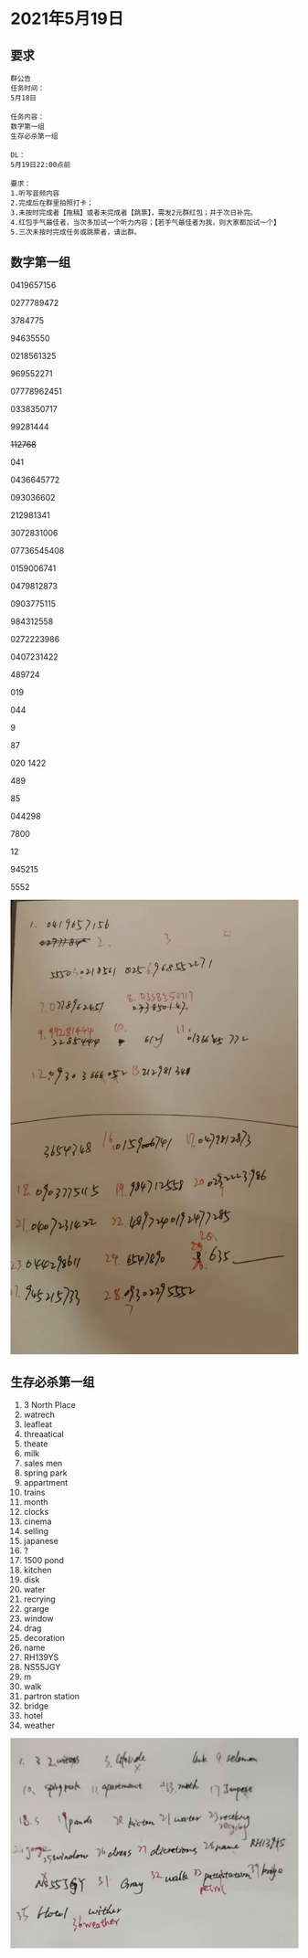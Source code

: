 # 2021年5月19日

## 要求

```
群公告
任务时间：
5月18日

任务内容：
数字第一组
生存必杀第一组

DL：
5月19日22:00点前

要求：
1.听写音频内容
2.完成后在群里拍照打卡；
3.未按时完成者【拖稿】或者未完成者【跳票】，需发2元群红包；并于次日补完。
4.红包手气最佳者，当次多加试一个听力内容；【若手气最佳者为我，则大家都加试一个】
5.三次未按时完成任务或跳票者，请出群。
```

## 数字第一组

0419657156

0277789472

3784775

94635550

0218561325

969552271

07778962451

0338350717

99281444

~~112768~~

041

0436645772

093036602

212981341

3072831006

07736545408

0159006741

0479812873

0903775115

984312558

0272223986

0407231422

489724

019

044





9

87

020  1422

489

85

044298

7800

12

945215

5552

![image-20210523233756042](2021%E5%B9%B45%E6%9C%8819%E6%97%A5.assets/image-20210523233756042.png)

## 生存必杀第一组

1. 3 North Place
2. watrech
3. leafleat
4. threaatical
5. theate
6. milk
7. sales men
8. spring park
9. appartment
10. trains
11. month
12. clocks
13. cinema
14. selling
15. japanese
16. ?
17. 1500 pond
18. kitchen
19. disk
20. water
21. recrying
22. grarge
23. window
24. drag
25. decoration
26. name
27. RH139YS
28. NS55JGY
29. m
30. walk
31. partron station
32. bridge
33. hotel
34. weather

![image-20210523233806460](2021%E5%B9%B45%E6%9C%8819%E6%97%A5.assets/image-20210523233806460.png)